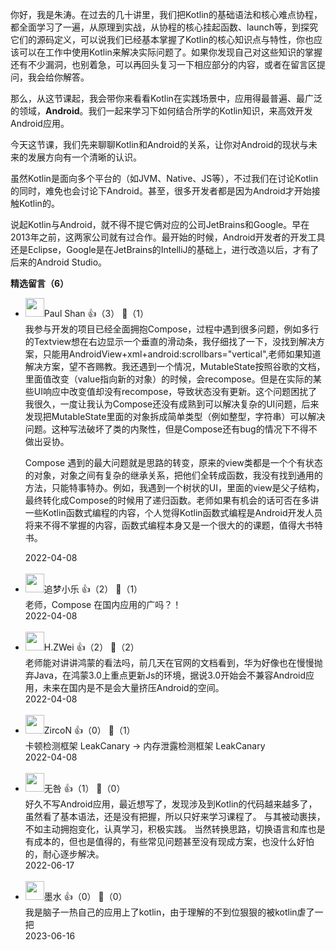 你好，我是朱涛。在过去的几十讲里，我们把Kotlin的基础语法和核心难点协程，都全面学习了一遍，从原理到实战，从协程的核心挂起函数、launch等，到探究它们的源码定义，可以说我们已经基本掌握了Kotlin的核心知识点与特性，你也应该可以在工作中使用Kotlin来解决实际问题了。如果你发现自己对这些知识的掌握还有不少漏洞，也别着急，可以再回头复习一下相应部分的内容，或者在留言区提问，我会给你解答。

那么，从这节课起，我会带你来看看Kotlin在实践场景中，应用得最普遍、最广泛的领域，**Android**。我们一起来学习下如何结合所学的Kotlin知识，来高效开发Android应用。

今天这节课，我们先来聊聊Kotlin和Android的关系，让你对Android的现状与未来的发展方向有一个清晰的认识。

虽然Kotlin是面向多个平台的（如JVM、Native、JS等），不过我们在讨论Kotlin的同时，难免也会讨论下Android。甚至，很多开发者都是因为Android才开始接触Kotlin的。

说起Kotlin与Android，就不得不提它俩对应的公司JetBrains和Google。早在2013年之前，这两家公司就有过合作。最开始的时候，Android开发者的开发工具还是Eclipse，Google是在JetBrains的IntelliJ的基础上，进行改造以后，才有了后来的Android Studio。
<div><strong>精选留言（6）</strong></div><ul>
<li><img src="" width="30px"><span>Paul Shan</span> 👍（3） 💬（1）<div>我参与开发的项目已经全面拥抱Compose，过程中遇到很多问题，例如多行的Textview想在右边显示一个垂直的滑动条，我仔细找了一下，没找到解决方案，只能用AndroidView+xml+android:scrollbars=&quot;vertical&quot;,老师如果知道解决方案，望不吝赐教。我还遇到一个情况，MutableState按照谷歌的文档，里面值改变（value指向新的对象）的时候，会recompose。但是在实际的某些UI响应中改变值却没有recompose，导致状态没有更新。这个问题困扰了我很久，一度让我认为Compose还没有成熟到可以解决复杂的UI问题，后来发现把MutableState里面的对象拆成简单类型（例如整型，字符串）可以解决问题。这种写法破坏了类的内聚性，但是Compose还有bug的情况下不得不做出妥协。

Compose 遇到的最大问题就是思路的转变，原来的view类都是一个个有状态的对象，对象之间有复杂的继承关系，把他们全转成函数，我没有找到通用的方法，只能特事特办。例如，我遇到一个树状的UI，里面的view是父子结构，最终转化成Compose的时候用了递归函数。老师如果有机会的话可否在多讲一些Kotlin函数式编程的内容，个人觉得Kotlin函数式编程是Android开发人员将来不得不掌握的内容，函数式编程本身又是一个很大的的课题，值得大书特书。
</div>2022-04-08</li><br/><li><img src="https://static001.geekbang.org/account/avatar/00/0f/cc/f3/5e4b0315.jpg" width="30px"><span>追梦小乐</span> 👍（2） 💬（1）<div>老师，Compose 在国内应用的广吗？！</div>2022-04-08</li><br/><li><img src="https://static001.geekbang.org/account/avatar/00/14/47/b0/8c301d00.jpg" width="30px"><span>H.ZWei</span> 👍（2） 💬（2）<div>老师能对讲讲鸿蒙的看法吗，前几天在官网的文档看到，华为好像也在慢慢抛弃Java，在鸿蒙3.0上重点更新Js的环境，据说3.0开始会不兼容Android应用，未来在国内是不是会大量挤压Android的空间。</div>2022-04-08</li><br/><li><img src="https://static001.geekbang.org/account/avatar/00/0f/c6/78/9b1e4b15.jpg" width="30px"><span>ZircoN</span> 👍（0） 💬（1）<div>卡顿检测框架 LeakCanary -&gt; 内存泄露检测框架 LeakCanary</div>2022-04-08</li><br/><li><img src="https://static001.geekbang.org/account/avatar/00/16/91/d0/35bc62b1.jpg" width="30px"><span>无咎</span> 👍（1） 💬（0）<div>好久不写Android应用，最近想写了，发现涉及到Kotlin的代码越来越多了，虽然看了基本语法，还是没有把握，所以只好来学习课程了。
与其被动裹挟，不如主动拥抱变化，认真学习，积极实践。
当然转换思路，切换语言和库也是有成本的，但也是值得的，有些常见问题甚至没有现成方案，也没什么好怕的，耐心逐步解决。</div>2022-06-17</li><br/><li><img src="https://static001.geekbang.org/account/avatar/00/14/ed/c5/036cb044.jpg" width="30px"><span>墨水</span> 👍（0） 💬（0）<div>我是脑子一热自己的应用上了kotlin，由于理解的不到位狠狠的被kotlin虐了一把</div>2023-06-16</li><br/>
</ul>